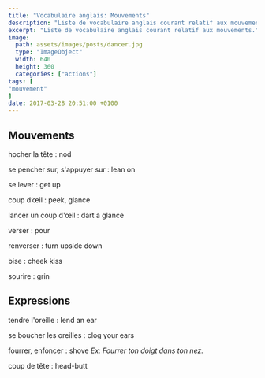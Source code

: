 ```yaml
---
title: "Vocabulaire anglais: Mouvements"
description: "Liste de vocabulaire anglais courant relatif aux mouvements."
excerpt: "Liste de vocabulaire anglais courant relatif aux mouvements."
image:
  path: assets/images/posts/dancer.jpg
  type: "ImageObject"
  width: 640
  height: 360
  categories: ["actions"]
tags: [
"mouvement"
]
date: 2017-03-28 20:51:00 +0100
---
```


## Mouvements

hocher la tête
: nod

se pencher sur, s'appuyer sur
: lean on

se lever
: get up

coup d’œil
: peek, glance

lancer un coup d'œil
: dart a glance

verser
: pour

renverser
: turn upside down

bise
: cheek kiss

sourire
: grin


## Expressions

tendre l'oreille
: lend an ear

se boucher les oreilles
: clog your ears

fourrer, enfoncer
: shove
*Ex: Fourrer ton doigt dans ton nez.*

coup de tête
: head-butt
